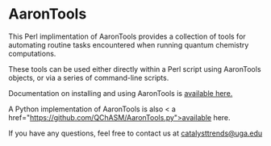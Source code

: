 # AaronTools
This Perl implimentation of AaronTools provides a collection of tools for automating routine tasks encountered when running quantum chemistry computations.

These tools can be used either directly within a Perl script using AaronTools objects, or via a series of command-line scripts. 

Documentation on installing and using AaronTools is <a href="https://github.com/QChASM/AaronTools/wiki">available here.</a>

A Python implementation of AaronTools is also < a href="https://github.com/QChASM/AaronTools.py">available here.</a>

If you have any questions, feel free to contact us at catalysttrends@uga.edu
